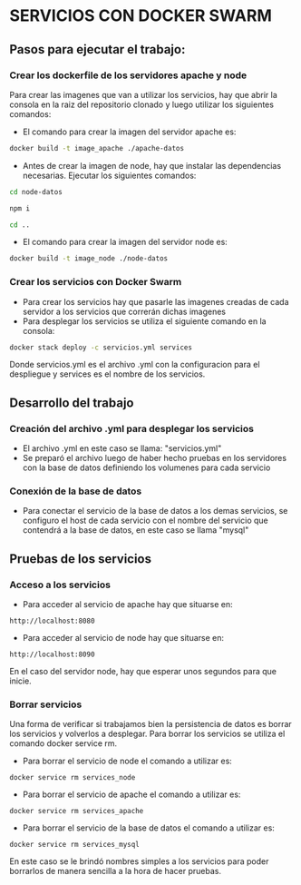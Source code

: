 # SERVICIOS CON DOCKER SWARM 
## Pasos para ejecutar el trabajo:
### Crear los dockerfile de los servidores apache y node
Para crear las imagenes que van a utilizar los servicios, hay que abrir la consola en la raiz del repositorio clonado y luego utilizar los siguientes comandos:
- El comando para crear la imagen del servidor apache es: 
```sh
docker build -t image_apache ./apache-datos
```
- Antes de crear la imagen de node, hay que instalar las dependencias necesarias. Ejecutar los siguientes comandos:
```sh
cd node-datos
``` 
```sh
npm i
```
```sh
cd ..
```
- El comando para crear la imagen del servidor node es: 
```sh
docker build -t image_node ./node-datos
```
### Crear los servicios con Docker Swarm
- Para crear los servicios hay que pasarle las imagenes creadas de cada servidor a los servicios que correrán dichas imagenes
- Para desplegar los servicios se utiliza el siguiente comando en la consola: 
```sh
docker stack deploy -c servicios.yml services
``` 
Donde servicios.yml es el archivo .yml con la configuracion para el despliegue y services es el nombre de los servicios.

## Desarrollo del trabajo
### Creación del archivo .yml para desplegar los servicios
- El archivo .yml en este caso se llama: "servicios.yml"
- Se preparó el archivo luego de haber hecho pruebas en los servidores con la base de datos definiendo los volumenes para cada servicio

### Conexión de la base de datos
- Para conectar el servicio de la base de datos a los demas servicios, se configuro el host de cada servicio con el nombre del servicio que contendrá a la base de datos, en este caso se llama "mysql"

## Pruebas de los servicios
### Acceso a los servicios
- Para acceder al servicio de apache hay que situarse en:
```
http://localhost:8080
```
- Para acceder al servicio de node hay que situarse en:
```
http://localhost:8090
```
En el caso del servidor node, hay que esperar unos segundos para que inicie.
### Borrar servicios 
Una forma de verificar si trabajamos bien la persistencia de datos es borrar los servicios y volverlos a desplegar.
Para borrar los servicios se utiliza el comando docker service rm.
- Para borrar el servicio de node el comando a utilizar es: 
```
docker service rm services_node
```
- Para borrar el servicio de apache el comando a utilizar es: 
```
docker service rm services_apache
```
- Para borrar el servicio de la base de datos el comando a utilizar es: 
```
docker service rm services_mysql
```
En este caso se le brindó nombres simples a los servicios para poder borrarlos de manera sencilla a la hora de hacer pruebas.